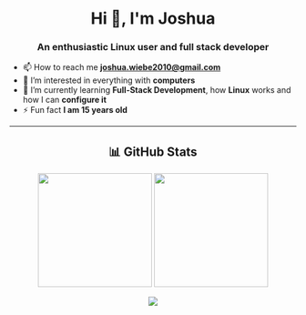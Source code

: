 <h1 align="center">Hi 👋, I'm Joshua</h1>
<h3 align="center">An enthusiastic Linux user and full stack developer</h3>

- 📫 How to reach me **joshua.wiebe2010@gmail.com**  
- 👀 I’m interested in everything with **computers**  
- 🌱 I’m currently learning **Full-Stack Development**, how **Linux** works and how I can **configure it**  
- ⚡ Fun fact **I am 15 years old**

---

<h2 align="center">📊 GitHub Stats</h2>

<p align="center">
  <img src="https://github-readme-stats.vercel.app/api?username=joshuawiebe&theme=catppuccin_mocha&hide_border=false&include_all_commits=true&count_private=true" height="200px"/>
  <img src="https://nirzak-streak-stats.vercel.app/?user=joshuawiebe&theme=catppuccin_mocha&hide_border=false" height="200px"/>
</p>

<p align="center">
  <img src="https://github-readme-stats.vercel.app/api/top-langs/?username=joshuawiebe&theme=catppuccin_mocha&hide_border=false&include_all_commits=true&count_private=true&layout=compact"/>
</p>

<!---
joshuawiebe/joshuawiebe is a ✨ special ✨ repository because its `README.md` (this file) appears on your GitHub profile.
You can click the Preview link to take a look at your changes.
Here are some ideas to get you started:

- 🔭 I’m currently working on ...
- 🌱 I’m currently learning ...
- 👯 I’m looking to collaborate on ...
- 🤔 I’m looking for help with ...
- 💬 Ask me about ...
- 📫 How to reach me: ...
- 😄 Pronouns: ...
- ⚡ Fun fact: ...
-->
